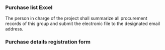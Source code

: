 ### Purchase list Excel

The person in charge of the project shall summarize all procurement records of this group and submit the electronic file to the designated email address.



### Purchase details registration form

